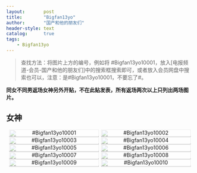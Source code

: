 ```yaml
---
layout:       post
title:        "Bigfan13yo"
author:       "国产和他的朋友们"
header-style: text
catalog:      true
tags:
    - Bigfan13yo
---
```


> 查找方法：将图片上方的编号，例如将 #Bigfan13yo10001，放入[电报频道-会员-国产和他的朋友们]中的搜索框搜索即可，或者放入会员网盘中搜索也可以，注意：是#Bigfan13yo10001，不要忘了#。

**同女不同男返场女神另外开贴，不在此贴发表，所有返场两次以上只列出两场图片。**

## 女神

<div style="display: flex; justify-content: center;">
    <div style="position: relative; width: 48%; margin-right: 1%;">
        <img src="https://tanhuawanrenmigroup.top/bigfan13yo/Bigfan13yo10001.jpg" style="width: 100%;" />
        <div style="position: absolute; top: 0; left: 0; width: 100%; text-align: center; background-color: rgba(255,255,255,0.7); font-size: 14px;">
            #Bigfan13yo10001
        </div>
    </div>
    <div style="position: relative; width: 48%;">
        <img src="https://tanhuawanrenmigroup.top/bigfan13yo/Bigfan13yo10002.jpg" style="width: 100%;" />
        <div style="position: absolute; top: 0; left: 0; width: 100%; text-align: center; background-color: rgba(255,255,255,0.7); font-size: 14px;">
            #Bigfan13yo10002
        </div>
    </div>
</div>

<div style="display: flex; justify-content: center;">
    <div style="position: relative; width: 48%; margin-right: 1%;">
        <img src="https://tanhuawanrenmigroup.top/bigfan13yo/Bigfan13yo10003.jpg" style="width: 100%;" />
        <div style="position: absolute; top: 0; left: 0; width: 100%; text-align: center; background-color: rgba(255,255,255,0.7); font-size: 14px;">
            #Bigfan13yo10003
        </div>
    </div>
    <div style="position: relative; width: 48%;">
        <img src="https://tanhuawanrenmigroup.top/bigfan13yo/Bigfan13yo10004.jpg" style="width: 100%;" />
        <div style="position: absolute; top: 0; left: 0; width: 100%; text-align: center; background-color: rgba(255,255,255,0.7); font-size: 14px;">
            #Bigfan13yo10004
        </div>
    </div>
</div>

<div style="display: flex; justify-content: center;">
    <div style="position: relative; width: 48%; margin-right: 1%;">
        <img src="https://tanhuawanrenmigroup.top/bigfan13yo/Bigfan13yo10005.jpg" style="width: 100%;" />
        <div style="position: absolute; top: 0; left: 0; width: 100%; text-align: center; background-color: rgba(255,255,255,0.7); font-size: 14px;">
            #Bigfan13yo10005
        </div>
    </div>
    <div style="position: relative; width: 48%;">
        <img src="https://tanhuawanrenmigroup.top/bigfan13yo/Bigfan13yo10006.jpg" style="width: 100%;" />
        <div style="position: absolute; top: 0; left: 0; width: 100%; text-align: center; background-color: rgba(255,255,255,0.7); font-size: 14px;">
            #Bigfan13yo10006
        </div>
    </div>
</div>

<div style="display: flex; justify-content: center;">
    <div style="position: relative; width: 48%; margin-right: 1%;">
        <img src="https://tanhuawanrenmigroup.top/bigfan13yo/Bigfan13yo10007.jpg" style="width: 100%;" />
        <div style="position: absolute; top: 0; left: 0; width: 100%; text-align: center; background-color: rgba(255,255,255,0.7); font-size: 14px;">
            #Bigfan13yo10007
        </div>
    </div>
    <div style="position: relative; width: 48%;">
        <img src="https://tanhuawanrenmigroup.top/bigfan13yo/Bigfan13yo10008.jpg" style="width: 100%;" />
        <div style="position: absolute; top: 0; left: 0; width: 100%; text-align: center; background-color: rgba(255,255,255,0.7); font-size: 14px;">
            #Bigfan13yo10008
        </div>
    </div>
</div>

<div style="display: flex; justify-content: center;">
    <div style="position: relative; width: 48%; margin-right: 1%;">
        <img src="https://tanhuawanrenmigroup.top/bigfan13yo/Bigfan13yo10009.jpg" style="width: 100%;" />
        <div style="position: absolute; top: 0; left: 0; width: 100%; text-align: center; background-color: rgba(255,255,255,0.7); font-size: 14px;">
            #Bigfan13yo10009
        </div>
    </div>
    <div style="position: relative; width: 48%;">
        <img src="https://tanhuawanrenmigroup.top/bigfan13yo/Bigfan13yo10010.jpg" style="width: 100%;" />
        <div style="position: absolute; top: 0; left: 0; width: 100%; text-align: center; background-color: rgba(255,255,255,0.7); font-size: 14px;">
            #Bigfan13yo10010
        </div>
    </div>
</div>





